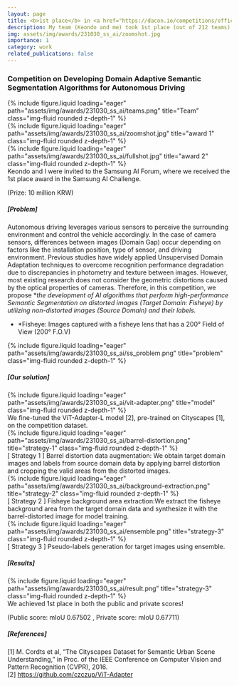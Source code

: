 ```yaml
---
layout: page
title: <b>1st place</b> in <a href="https://dacon.io/competitions/official/236132/overview/description">2023 Samsung AI Challenge</a>.
description: My team (Keondo and me) took 1st place (out of 212 teams) in Samsung AI Challenge (camera-invariant domain adaptation). 😄
img: assets/img/awards/231030_ss_ai/zoomshot.jpg
importance: 1
category: work
related_publications: false
---
```


### <b>Competition on Developing Domain Adaptive Semantic Segmentation Algorithms for Autonomous Driving  </b>   

<div class="row justify-content-sm-center">
    <div class="col-sm-3 mt-3 mt-md-0">
        {% include figure.liquid loading="eager" path="assets/img/awards/231030_ss_ai/teams.png" title="Team" class="img-fluid rounded z-depth-1" %}
    </div>
    <div class="col-sm-3 mt-3 mt-md-0">
        {% include figure.liquid loading="eager" path="assets/img/awards/231030_ss_ai/zoomshot.jpg" title="award 1" class="img-fluid rounded z-depth-1" %}
    </div>
    <div class="col-sm-3 mt-3 mt-md-0">
        {% include figure.liquid loading="eager" path="assets/img/awards/231030_ss_ai/fullshot.jpg" title="award 2" class="img-fluid rounded z-depth-1" %}
    </div>
</div>
<div class="caption">
    Keondo and I were invited to the Samsung AI Forum, where we received the 1st place award in the Samsung AI Challenge.
    <p>(Prize: 10 million KRW)</p>
</div>
   
  
    
##### <b>[Problem]</b>
Autonomous driving leverages various sensors to perceive the surrounding environment and control the vehicle accordingly. In the case of camera sensors, differences between images (Domain Gap) occur depending on factors like the installation position, type of sensor, and driving environment. Previous studies have widely applied Unsupervised Domain Adaptation techniques to overcome recognition performance degradation due to discrepancies in photometry and texture between images. However, most existing research does not consider the geometric distortions caused by the optical properties of cameras. Therefore, in this competition, we propose **the development of AI algorithms that perform high-performance Semantic Segmentation on distorted images (Target Domain: *Fisheye) by utilizing non-distorted images (Source Domain) and their labels.**
- *Fisheye: Images captured with a fisheye lens that has a 200° Field of View (200° F.O.V)

<div class="row justify-content-sm-center">
    <div class="col-sm-10 mt-3 mt-md-0">
        {% include figure.liquid loading="eager" path="assets/img/awards/231030_ss_ai/ss_problem.png" title="problem" class="img-fluid rounded z-depth-1" %}
    </div>
</div>
  

##### <b>[Our solution]</b>

<div class="row justify-content-sm-center">
    <div class="col-sm-10 mt-3 mt-md-0">
        {% include figure.liquid loading="eager" path="assets/img/awards/231030_ss_ai/vit-adapter.png" title="model" class="img-fluid rounded z-depth-1" %}
    </div>
</div>
<div class="caption">
    We fine-tuned the ViT-Adapter-L model [2], pre-trained on Cityscapes [1], on the competition dataset.
</div>

<div class="row justify-content-sm-center">
    <div class="col-sm-10 mt-3 mt-md-0">
        {% include figure.liquid loading="eager" path="assets/img/awards/231030_ss_ai/barrel-distortion.png" title="strategy-1" class="img-fluid rounded z-depth-1" %}
    </div>
</div>
<div class="caption">
    [ Strategy 1 ] Barrel distortion data augmentation: We obtain target domain images and labels from source domain data by applying barrel distortion and cropping the valid areas from the distorted images.
</div>

<div class="row justify-content-sm-center">
    <div class="col-sm-10 mt-3 mt-md-0">
        {% include figure.liquid loading="eager" path="assets/img/awards/231030_ss_ai/background-extraction.png" title="strategy-2" class="img-fluid rounded z-depth-1" %}
    </div>
</div>
<div class="caption">
    [ Strategy 2 ] Fisheye background area extraction:We extract the fisheye background area from the target domain data and synthesize it with the barrel-distorted image for model training.
</div>

<div class="row justify-content-sm-center">
    <div class="col-sm-10 mt-3 mt-md-0">
        {% include figure.liquid loading="eager" path="assets/img/awards/231030_ss_ai/ensemble.png" title="strategy-3" class="img-fluid rounded z-depth-1" %}
    </div>
</div>
<div class="caption">
    [ Strategy 3 ] Pseudo-labels generation for target images using ensemble.
</div>

##### <b>[Results]</b>
<div class="row justify-content-sm-center">
    <div class="col-sm-10 mt-3 mt-md-0">
        {% include figure.liquid loading="eager" path="assets/img/awards/231030_ss_ai/result.png" title="strategy-3" class="img-fluid rounded z-depth-1" %}
    </div>
</div>
<div class="caption">
    We achieved 1st place in both the public and private scores!
    <p>(Public score: mIoU 0.67502 , Private score: mIoU 0.67711)</p>
</div>

##### <b>[References]</b>
[1] M. Cordts et al, “The Cityscapes Dataset for Semantic Urban Scene Understanding,” in Proc. of the IEEE Conference on Computer Vision and Pattern Recognition (CVPR), 2016.  
[2] https://github.com/czczup/ViT-Adapter  